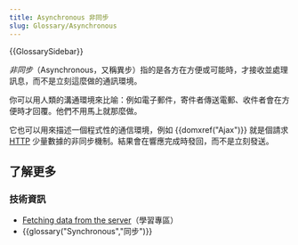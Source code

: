 ```yaml
---
title: Asynchronous 非同步
slug: Glossary/Asynchronous
---
```


{{GlossarySidebar}}

_非同步_（Asynchronous，又稱異步）指的是各方在方便或可能時，才接收並處理訊息，而不是立刻這麼做的通訊環境。

你可以用人類的溝通環境來比喻：例如電子郵件，寄件者傳送電郵、收件者會在方便時才回覆。他們不用馬上就那麼做。

它也可以用來描述一個程式性的通信環境，例如 {{domxref("Ajax")}} 就是個請求 [HTTP](/zh-TW/docs/Web/HTTP) 少量數據的非同步機制。結果會在響應完成時發回，而不是立刻發送。

## 了解更多

### 技術資訊

- [Fetching data from the server](/zh-TW/docs/Learn/JavaScript/Client-side_web_APIs/Fetching_data)（學習專區）
- {{glossary("Synchronous","同步")}}

